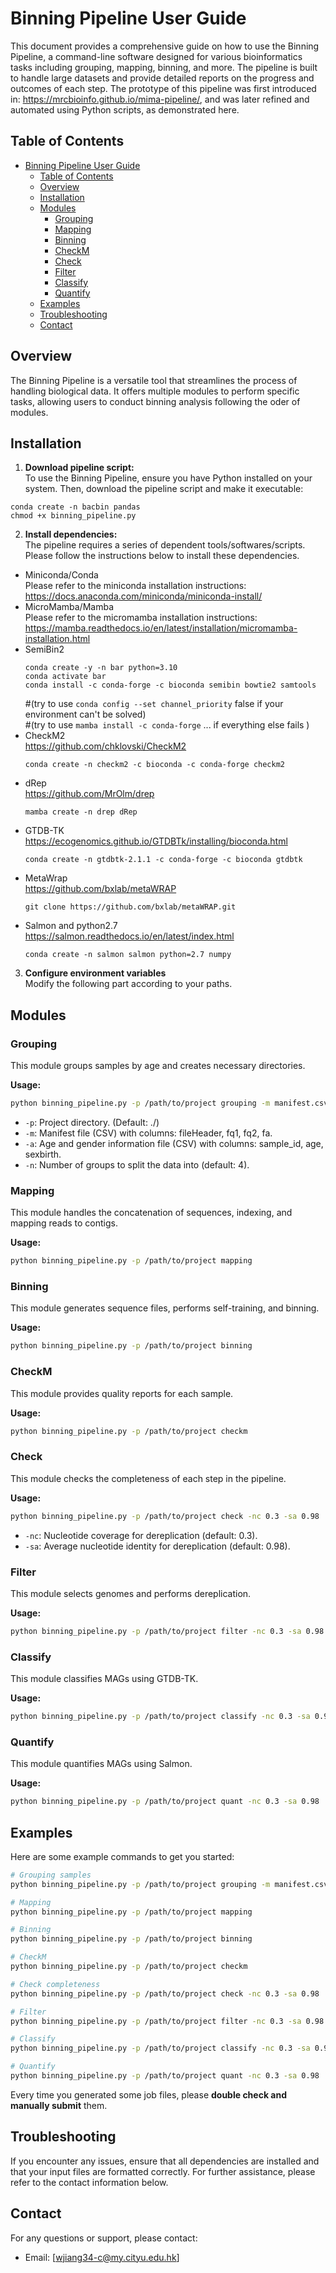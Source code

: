 # Binning Pipeline User Guide

This document provides a comprehensive guide on how to use the Binning Pipeline, a command-line software designed for various bioinformatics tasks including grouping, mapping, binning, and more. The pipeline is built to handle large datasets and provide detailed reports on the progress and outcomes of each step. The prototype of this pipeline was first introduced in: https://mrcbioinfo.github.io/mima-pipeline/, and was later refined and automated using Python scripts, as demonstrated here.

## Table of Contents

- [Binning Pipeline User Guide](#binning-pipeline-user-guide)
  - [Table of Contents](#table-of-contents)
  - [Overview](#overview)
  - [Installation](#installation)
  - [Modules](#modules)
    - [Grouping](#grouping)
    - [Mapping](#mapping)
    - [Binning](#binning)
    - [CheckM](#checkm)
    - [Check](#check)
    - [Filter](#filter)
    - [Classify](#classify)
    - [Quantify](#quantify)
  - [Examples](#examples)
  - [Troubleshooting](#troubleshooting)
  - [Contact](#contact)

## Overview

The Binning Pipeline is a versatile tool that streamlines the process of handling biological data. It offers multiple modules to perform specific tasks, allowing users to conduct binning analysis following the oder of modules. 

## Installation

1. **Download pipeline script:**  
  To use the Binning Pipeline, ensure you have Python installed on your system. Then, download the pipeline script and make it executable:
  ```
  conda create -n bacbin pandas
  chmod +x binning_pipeline.py
  ```
2. **Install dependencies:**  
  The pipeline requires a series of dependent tools/softwares/scripts. Please follow the instructions below to install these dependencies.  
  - Miniconda/Conda  
    Please refer to the miniconda installation instructions: https://docs.anaconda.com/miniconda/miniconda-install/
  - MicroMamba/Mamba  
    Please refer to the micromamba installation instructions: https://mamba.readthedocs.io/en/latest/installation/micromamba-installation.html
  - SemiBin2
    ```
    conda create -y -n bar python=3.10
    conda activate bar
    conda install -c conda-forge -c bioconda semibin bowtie2 samtools
    ```
    #(try to use ```conda config --set channel_priority``` false if your environment can't be solved)  
    #(try to use ```mamba install -c conda-forge``` ... if everything else fails )
  - CheckM2  
    https://github.com/chklovski/CheckM2
    ```
    conda create -n checkm2 -c bioconda -c conda-forge checkm2
    ```
  - dRep  
    https://github.com/MrOlm/drep
    ```
    mamba create -n drep dRep
    ```
  - GTDB-TK  
    https://ecogenomics.github.io/GTDBTk/installing/bioconda.html
    ```
    conda create -n gtdbtk-2.1.1 -c conda-forge -c bioconda gtdbtk
    ```
  - MetaWrap  
    https://github.com/bxlab/metaWRAP
    ```
    git clone https://github.com/bxlab/metaWRAP.git
    ```
  - Salmon and python2.7   
    https://salmon.readthedocs.io/en/latest/index.html
    ```
    conda create -n salmon salmon python=2.7 numpy
    ```
3. **Configure environment variables**  
  Modify the following part according to your paths.


## Modules

### Grouping

This module groups samples by age and creates necessary directories.

**Usage:**

```bash
python binning_pipeline.py -p /path/to/project grouping -m manifest.csv -a age_gender.csv -n 4
```

- `-p`: Project directory. (Default: ./)
- `-m`: Manifest file (CSV) with columns: fileHeader, fq1, fq2, fa.
- `-a`: Age and gender information file (CSV) with columns: sample_id, age, sexbirth.
- `-n`: Number of groups to split the data into (default: 4).

### Mapping

This module handles the concatenation of sequences, indexing, and mapping reads to contigs.

**Usage:**

```bash
python binning_pipeline.py -p /path/to/project mapping
```

### Binning

This module generates sequence files, performs self-training, and binning.

**Usage:**

```bash
python binning_pipeline.py -p /path/to/project binning
```

### CheckM

This module provides quality reports for each sample.

**Usage:**

```bash
python binning_pipeline.py -p /path/to/project checkm
```

### Check

This module checks the completeness of each step in the pipeline.

**Usage:**

```bash
python binning_pipeline.py -p /path/to/project check -nc 0.3 -sa 0.98
```

- `-nc`: Nucleotide coverage for dereplication (default: 0.3).
- `-sa`: Average nucleotide identity for dereplication (default: 0.98).

### Filter

This module selects genomes and performs dereplication.

**Usage:**

```bash
python binning_pipeline.py -p /path/to/project filter -nc 0.3 -sa 0.98
```

### Classify

This module classifies MAGs using GTDB-TK.

**Usage:**

```bash
python binning_pipeline.py -p /path/to/project classify -nc 0.3 -sa 0.98
```

### Quantify

This module quantifies MAGs using Salmon.

**Usage:**

```bash
python binning_pipeline.py -p /path/to/project quant -nc 0.3 -sa 0.98
```

## Examples

Here are some example commands to get you started:

```bash
# Grouping samples
python binning_pipeline.py -p /path/to/project grouping -m manifest.csv -a age_gender.csv -n 4

# Mapping
python binning_pipeline.py -p /path/to/project mapping

# Binning
python binning_pipeline.py -p /path/to/project binning

# CheckM
python binning_pipeline.py -p /path/to/project checkm

# Check completeness
python binning_pipeline.py -p /path/to/project check -nc 0.3 -sa 0.98

# Filter
python binning_pipeline.py -p /path/to/project filter -nc 0.3 -sa 0.98

# Classify
python binning_pipeline.py -p /path/to/project classify -nc 0.3 -sa 0.98

# Quantify
python binning_pipeline.py -p /path/to/project quant -nc 0.3 -sa 0.98
```
Every time you generated some job files, please **double check and manually submit** them. 

## Troubleshooting

If you encounter any issues, ensure that all dependencies are installed and that your input files are formatted correctly. For further assistance, please refer to the contact information below.

## Contact

For any questions or support, please contact:

- Email: [wjiang34-c@my.cityu.edu.hk]
